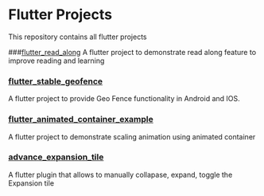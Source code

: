 # Flutter Projects
This repository contains all flutter projects

###[flutter_read_along](https://github.com/tarique-khan/flutter-read-along)
A flutter project to demonstrate read along feature to improve reading and learning

### [flutter_stable_geofence](https://github.com/tarique-khan/flutter_stable_geofence)
A flutter project to provide Geo Fence functionality in Android and IOS.

### [flutter_animated_container_example](https://github.com/tarique-khan/animated_container_example)
A flutter project to demonstrate scaling animation using animated container

### [advance_expansion_tile](https://github.com/tarique-khan/configurable_expansion_tile_plus)
A flutter plugin that allows to manually collapase, expand, toggle the Expansion tile
